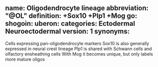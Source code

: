 name: Oligodendrocyte lineage
abbreviation: "@OL"
definition: +Sox10 +Plp1 +Mog
go:
shogoin: 
uberon: 
categories: Ectodermal Neuroectodermal
version: 1
synonyms:
---

Cells expressing pan-oligodendrocyte markers
Sox10 is also generally expressed in neural crest lineage
Plp1 is shared with Schwann cells and olfactory ensheathing cells
With Mog it becomes unique, but only labels more mature oligos


